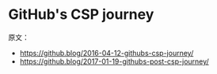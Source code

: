 # GitHub's CSP journey

原文：

- https://github.blog/2016-04-12-githubs-csp-journey/
- https://github.blog/2017-01-19-githubs-post-csp-journey/
